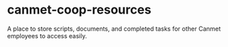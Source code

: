 # canmet-coop-resources
A place to store scripts, documents, and completed tasks for other Canmet employees to access easily.
